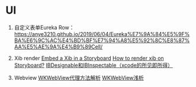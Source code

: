 #  UI


1. 自定义表单Eureka  Row：
https://anye3210.github.io/2019/06/04/Eureka%E7%9A%84%E5%9F%BA%E6%9C%AC%E4%BD%BF%E7%94%A8%E5%92%8C%E8%87%AA%E5%AE%9A%E4%B9%89Cell/


2. Xib render
[Embed a Xib in a Storyboard](https://codeburst.io/embed-a-xib-in-a-storyboard-953edf274155)
[How to render xib on Storyboard?](https://www.shawnbaek.com/posts/how-to-render-xib-on-storyboard)
[IBDesignable和IBInspectable（xcode的所见即所得）](https://www.jianshu.com/p/83161b02b792)


3. Webview
[WKWebView代理方法解析](https://www.cnblogs.com/zhanggui/p/6626483.html)
[WKWebView浅析](https://www.cnblogs.com/zhanggui/p/6109417.html)
